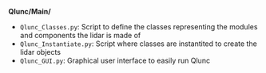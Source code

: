 **Qlunc/Main/**
- `Qlunc_Classes.py`: Script to define the classes representing the modules and components the lidar is made of
- `Qlunc_Instantiate.py`: Script where classes are instantited to create the lidar objects
- `Qlunc_GUI.py`: Graphical user interface to easily run Qlunc


